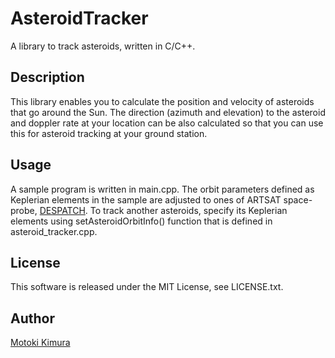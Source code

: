 AsteroidTracker
===
A library to track asteroids, written in C/C++.

## Description
This library enables you to calculate the position and velocity of asteroids that go around the Sun. 
The direction (azimuth and elevation) to the asteroid and doppler rate at your location can be also calculated 
so that you can use this for asteroid tracking at your ground station.

## Usage
A sample program is written in main.cpp. The orbit parameters defined as Keplerian elements in the sample are adjusted to ones of ARTSAT space-probe, [DESPATCH](http://artsat.jp/en/project/despatch). To track another asteroids, specify its Keplerian elements using setAsteroidOrbitInfo() function that is defined in asteroid_tracker.cpp.

## License

This software is released under the MIT License, see LICENSE.txt.

## Author

[Motoki Kimura](https://github.com/motokimura)
